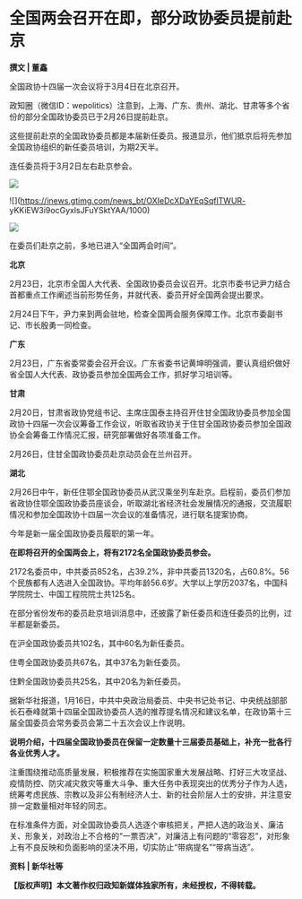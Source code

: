 # 全国两会召开在即，部分政协委员提前赴京

**撰文 | 董鑫**

全国政协十四届一次会议将于3月4日在北京召开。

政知圈（微信ID：wepolitics）注意到，上海、广东、贵州、湖北、甘肃等多个省份的部分全国政协委员已于2月26日提前赴京。

这些提前赴京的全国政协委员都是本届新任委员。报道显示，他们抵京后将先参加全国政协组织的新任委员培训，为期2天半。

连任委员将于3月2日左右赴京参会。

![](https://inews.gtimg.com/news_bt/OGREL2HmZNHK3qds0ZLOqqozBNvpQo0Vl_UqmoNGbO5F8AA/1000)

![](https://inews.gtimg.com/news_bt/OXIeDcXDaYEqSqflTWUR-
yKKiEW3i9ocGyxlsJFuYSktYAA/1000)

![](https://inews.gtimg.com/news_bt/OEsAN4Ye3b_YCC3z4-VJ2Gr0wGhYhHPu4TaC9Bwh91XywAA/1000)

在委员们赴京之前，多地已进入“全国两会时间”。

**北京**

2月23日，北京市全国人大代表、全国政协委员会议召开。北京市委书记尹力结合首都重点工作阐述当前形势任务，并就代表、委员开好全国两会提出要求。

2月24日下午，尹力来到两会驻地，检查全国两会服务保障工作。北京市委副书记、市长殷勇一同检查。

**广东**

2月23日，广东省委常委会召开会议。广东省委书记黄坤明强调，要认真组织做好省全国人大代表、政协委员参加全国两会工作，抓好学习培训等。

**甘肃**

2月20日，甘肃省政协党组书记、主席庄国泰主持召开住甘全国政协委员参加全国政协十四届一次会议筹备工作会议，听取省政协关于住甘全国政协委员参加全国政协全会筹备工作情况汇报，研究部署做好各项准备工作。

2月26日，住甘全国政协委员赴京动员会在兰州召开。

**湖北**

2月26日中午，新任住鄂全国政协委员从武汉乘坐列车赴京。启程前，委员们参加省政协住鄂全国政协委员座谈会，听取湖北省经济社会发展情况的通报，交流履职情况和参加全国政协十四届一次会议的准备情况，进行联名提案协商。

今年是新一届全国政协委员履职的第一年。

**在即将召开的全国两会上，将有2172名全国政协委员参会。**

2172名委员中，中共委员852名，占39.2%，非中共委员1320名，占60.8%。56个民族都有人选进入全国政协。平均年龄56.6岁。大学以上学历2037名，中国科学院院士、中国工程院院士共125名。

在部分省份发布的委员赴京培训消息中，还披露了新任委员和连任委员的比例，过半都是新委员。

在沪全国政协委员共102名，其中60名为新任委员。

住粤全国政协委员共67名，其中37名为新任委员。

住黔全国政协委员共25名，其中20名为新任委员。

据新华社报道，1月16日，中共中央政治局委员、中央书记处书记、中央统战部部长石泰峰就第十四届全国政协委员人选的推荐提名情况和建议名单，在政协第十三届全国委员会常务委员会第二十五次会议上作说明。

**说明介绍，十四届全国政协委员在保留一定数量十三届委员基础上，补充一批各行各业优秀人才。**

注重围绕推动高质量发展，积极推荐在实施国家重大发展战略、打好三大攻坚战、疫情防控、防灾减灾救灾等重大斗争、重大任务中表现突出的优秀分子作为人选，统筹考虑民族、宗教以及非公有制经济人士、新的社会阶层人士的安排，并注意安排一定数量相对年轻的同志。

在标准条件方面，对全国政协委员人选逐个审核把关，严把人选的政治关、廉洁关、形象关，对政治上不合格的“一票否决”，对廉洁上有问题的“零容忍”，对形象上有不良反映和负面影响的坚决不用，切实防止“带病提名”“带病当选”。

**资料 | 新华社等**

**【版权声明】本文著作权归政知新媒体独家所有，未经授权，不得转载。**

